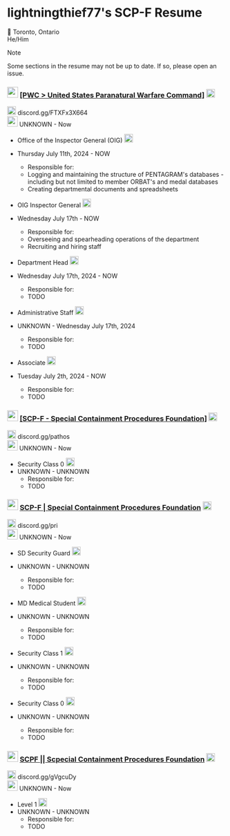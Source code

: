 # lightningthief77's SCP-F Resume
🍁 Toronto, Ontario  
He/Him

> [!NOTE]
> Some sections in the resume may not be up to date. If so, please open an issue.

### <img src="https://github.com/lightningthief77/lightning-resume/assets/131876425/de9dcd8f-25ce-490d-b92a-9a67105afd8a" width="25" height="25"> [[PWC > United States Paranatural Warfare Command]](https://www.roblox.com/groups/33808605/PWC-United-States-Paranatural-Warfare-Command#!/about) <img src="https://github.com/lightningthief77/lightning-resume/assets/131876425/ea0a9676-2f7a-4879-a2ac-aaf335a15e83" width="20" height="20">  
<img src="https://github.com/lightningthief77/lightning-resume/assets/131876425/3e84a3d3-7cea-4013-8268-94b4b3f4244f" width="20" height="20"> discord.gg/FTXFx3X664  
<img src="https://github.com/lightningthief77/lightning-resume/assets/131876425/b27dd1f6-c317-44e6-9173-d1fcff366416" width="24" height="24"> UNKNOWN - Now  

* Office of the Inspector General (OIG) <img src="https://github.com/lightningthief77/lightning-resume/assets/131876425/3fdd849a-57bf-4270-a560-c81489deae30" width="20" height="20">
* Thursday July 11th, 2024 - NOW
  * Responsible for:
  * Logging and maintaining the structure of PENTAGRAM's databases - including but not limited to member ORBAT's and medal databases
  * Creating departmental documents and spreadsheets

* OIG Inspector General <img src="https://github.com/lightningthief77/lightning-resume/assets/131876425/3fdd849a-57bf-4270-a560-c81489deae30" width="20" height="20">
* Wednesday July 17th - NOW
  * Responsible for:
  * Overseeing and spearheading operations of the department
  * Recruiting and hiring staff

* Department Head <img src="https://github.com/lightningthief77/lightning-resume/assets/131876425/6da37d4f-08cc-45e0-bab5-7ad11b7a2798" width="20" height="20">
* Wednesday July 17th, 2024 - NOW
  * Responsible for:
  * TODO

* Administrative Staff <img src="https://github.com/lightningthief77/lightning-resume/assets/131876425/6da37d4f-08cc-45e0-bab5-7ad11b7a2798" width="20" height="20">
* UNKNOWN - Wednesday July 17th, 2024
  * Responsible for:
  * TODO

* Associate <img src="https://github.com/lightningthief77/lightning-resume/assets/131876425/6da37d4f-08cc-45e0-bab5-7ad11b7a2798" width="20" height="20">
* Tuesday July 2th, 2024 - NOW
  * Responsible for:
  * TODO

### <img src="https://github.com/lightningthief77/lightning-resume/assets/131876425/e731aec5-78e5-42fe-a5f9-dd4379e4fec1" width="25" height="25"> [[SCP-F - Special Containment Procedures Foundation]](https://www.roblox.com/groups/4606577/SCPF-Special-Containment-Procedures-Foundation#!/about) <img src="https://github.com/lightningthief77/lightning-resume/assets/131876425/ea0a9676-2f7a-4879-a2ac-aaf335a15e83" width="20" height="20">  
<img src="https://github.com/lightningthief77/lightning-resume/assets/131876425/3e84a3d3-7cea-4013-8268-94b4b3f4244f" width="20" height="20"> discord.gg/pathos  
<img src="https://github.com/lightningthief77/lightning-resume/assets/131876425/b27dd1f6-c317-44e6-9173-d1fcff366416" width="24" height="24"> UNKNOWN - Now  

* Security Class 0 <img src="https://github.com/lightningthief77/lightning-resume/assets/131876425/f18bf863-21f8-4a76-90fa-7e7c462a91c2" width="20" height="20">
* UNKNOWN - UNKNOWN
  * Responsible for:
  * TODO

### <img src="https://github.com/lightningthief77/lightning-resume/assets/131876425/0ded9d34-7533-4e2c-be1c-7114c76308dd" width="25" height="25"> [SCP-F | Special Containment Procedures Foundation](https://www.roblox.com/groups/6650179/SCP-F-Special-Containment-Procedures-Foundation#!/about) <img src="https://github.com/lightningthief77/lightning-resume/assets/131876425/ea0a9676-2f7a-4879-a2ac-aaf335a15e83" width="20" height="20">  
<img src="https://github.com/lightningthief77/lightning-resume/assets/131876425/3e84a3d3-7cea-4013-8268-94b4b3f4244f" width="20" height="20"> discord.gg/pri  
<img src="https://github.com/lightningthief77/lightning-resume/assets/131876425/b27dd1f6-c317-44e6-9173-d1fcff366416" width="24" height="24"> UNKNOWN - Now  

* SD Security Guard <img src="https://github.com/lightningthief77/lightning-resume/assets/131876425/d100df28-878d-4ed2-8124-532caba8ceaf" width="20" height="20">
* UNKNOWN - UNKNOWN
  * Responsible for:
  * TODO

* MD Medical Student <img src="https://github.com/lightningthief77/lightning-resume/assets/131876425/d3b659b3-908a-4e5f-b26b-5c8e8eb45fb0" width="20" height="20">
* UNKNOWN - UNKNOWN
  * Responsible for:
  * TODO

* Security Class 1 <img src="https://github.com/lightningthief77/lightning-resume/assets/131876425/f18bf863-21f8-4a76-90fa-7e7c462a91c2" width="20" height="20">
* UNKNOWN - UNKNOWN
  * Responsible for:
  * TODO

* Security Class 0 <img src="https://github.com/lightningthief77/lightning-resume/assets/131876425/f18bf863-21f8-4a76-90fa-7e7c462a91c2" width="20" height="20">
* UNKNOWN - UNKNOWN
  * Responsible for:
  * TODO

### <img src="https://github.com/lightningthief77/lightning-resume/assets/131876425/4d5b1726-7512-4ed5-b6b8-1d54d5f289e5" width="25" height="25"> [SCPF || Scpecial Containment Procedures Foundation](https://www.roblox.com/groups/3069549/SCPF-Special-Containment-Procedures-Foundation#!/about) <img src="https://github.com/lightningthief77/lightning-resume/assets/131876425/ea0a9676-2f7a-4879-a2ac-aaf335a15e83" width="20" height="20">  
<img src="https://github.com/lightningthief77/lightning-resume/assets/131876425/3e84a3d3-7cea-4013-8268-94b4b3f4244f" width="20" height="20"> discord.gg/gVgcuDy  
<img src="https://github.com/lightningthief77/lightning-resume/assets/131876425/b27dd1f6-c317-44e6-9173-d1fcff366416" width="24" height="24"> UNKNOWN - Now  

* Level 1 <img src="https://github.com/lightningthief77/lightning-resume/assets/131876425/f18bf863-21f8-4a76-90fa-7e7c462a91c2" width="20" height="20">
* UNKNOWN - UNKNOWN
  * Responsible for:
  * TODO

